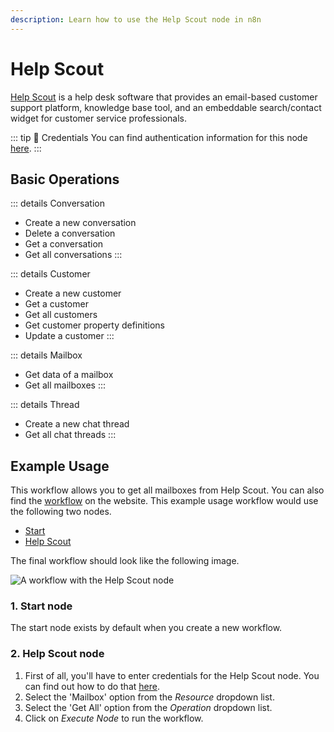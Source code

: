 ```yaml
---
description: Learn how to use the Help Scout node in n8n
---
```


# Help Scout

[Help Scout](https://www.helpscout.com/) is a help desk software that provides an email-based customer support platform, knowledge base tool, and an embeddable search/contact widget for customer service professionals.

::: tip 🔑 Credentials
You can find authentication information for this node [here](../../../credentials/HelpScout/README.md).
:::

## Basic Operations

::: details Conversation
- Create a new conversation
- Delete a conversation
- Get a conversation
- Get all conversations
:::

::: details Customer
- Create a new customer
- Get a customer
- Get all customers
- Get customer property definitions
- Update a customer
:::

::: details Mailbox
- Get data of a mailbox
- Get all mailboxes
:::

::: details Thread
- Create a new chat thread
- Get all chat threads
:::

## Example Usage

This workflow allows you to get all mailboxes from Help Scout. You can also find the [workflow](https://n8n.io/workflows/567) on the website. This example usage workflow would use the following two nodes.
- [Start](../../core-nodes/Start/README.md)
- [Help Scout]()

The final workflow should look like the following image.

![A workflow with the Help Scout node](./workflow.png)

### 1. Start node

The start node exists by default when you create a new workflow.

### 2. Help Scout node

1. First of all, you'll have to enter credentials for the Help Scout node. You can find out how to do that [here](../../../credentials/HelpScout/README.md).
2. Select the 'Mailbox' option from the *Resource* dropdown list.
3. Select the 'Get All' option from the *Operation* dropdown list.
4. Click on *Execute Node* to run the workflow.
